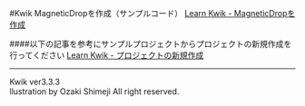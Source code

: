 #Kwik MagneticDropを作成（サンプルコード）
[Learn Kwik - MagneticDropを作成](http://wp.me/p2bA78-O)


####以下の記事を参考にサンプルプロジェクトからプロジェクトの新規作成を行ってください
[Learn Kwik - プロジェクトの新規作成](http://wp.me/p2bA78-8j)
***
Kwik ver3.3.3   
llustration by Ozaki Shimeji All right reserved.
